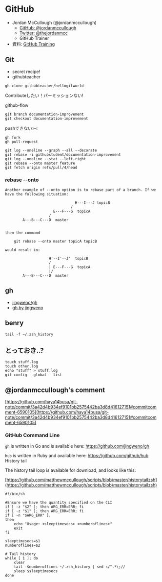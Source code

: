 GitHub
======
- Jordan McCullough (@jordanmccullough)
  - [GitHub: @jordanmccullough](https://github.com/jordanmccullough)
  - [Twitter: @thejordanmcc](https://twitter.com/thejordanmcc)
  - GitHub Trainer
- 資料: [GitHub Training](http://training.github.com/classnotes/2014-06-04-kyoto-workshop.html)

Git
---
- secret recipe!
- githubteacher

```
gh clone githubteacher/hellogitworld
```

Contributeしたい！パーミッションない!

github-flow

```
git branch documentation-improvement
git checkout documentation-improvement
```

pushできない><

```
gh fork
gh pull-request
```

```
git log --oneline --graph --all --decorate
git rebase -i githubstudent/documentation-improvement
git log --oneline --stat --left-right
git rebase --onto master feature
git fetch origin refs/pull/4/head
```

### rebase --onto
```
Another example of --onto option is to rebase part of a branch. If we have the following situation:

                                H---I---J topicB
                              /
                      E---F---G  topicA
                    /
        A---B---C---D  master


then the command

    git rebase --onto master topicA topicB

would result in:

                    H'--I'--J'  topicB
                    /
                    | E---F---G  topicA
                    |/
        A---B---C---D  master
```

gh
--
- [jingweno/gh](https://github.com/jingweno/gh)
- [gh by jingweno](http://owenou.com/gh/)


benry
-----
```
tail -f ~/.zsh_history
```

とっておき..?
-------------
```
touch stuff.log
touch other.log
echo "stuff" > stuff.log
git config --global --list
```

@jordanmccullough's comment
---------------------------

[https://github.com/haya14busa/git-note/commit/3a42d4b934ef9101bb2575442ba3d8d416127151#commitcomment-6590105](https://github.com/haya14busa/git-note/commit/3a42d4b934ef9101bb2575442ba3d8d416127151#commitcomment-6590105)

### GitHub Command Line

`gh` is written in Go and is available here:
https://github.com/jingweno/gh

`hub` is written in Ruby and available here:
https://github.com/github/hub
History tail

The history tail loop is available for download, and looks like this:

[https://github.com/matthewmccullough/scripts/blob/master/historytailzsh](https://github.com/matthewmccullough/scripts/blob/master/historytailzsh)

```
#!/bin/sh

#Ensure we have the quantity specified on the CLI
if [ -z "$2" ]; then ARG_ERR=ERR; fi
if [ -z "$1" ]; then ARG_ERR=ERR; fi
if [ -n "$ARG_ERR" ];
then
    echo "Usage: <sleeptimesecs> <numberoflines>"
    exit
fi

sleeptimesecs=$1
numberoflines=$2

# Tail history
while [ 1 ]; do
    clear
    tail -$numberoflines ~/.zsh_history | sed s/^.*\;//
    sleep $sleeptimesecs
done
```



